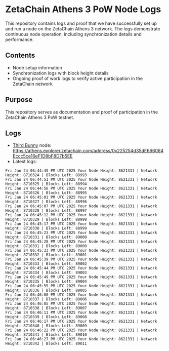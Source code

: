 # ZetaChain Athens 3 PoW Node Logs
This repository contains logs and proof that we have successfully set up and run a node on the ZetaChain Athens 3 network. The logs demonstrate continuous node operation, including synchronization details and performance.

## Contents
- Node setup information
- Synchronization logs with block height details
- Ongoing proof of work logs to verify active participation in the ZetaChain network

## Purpose
This repository serves as documentation and proof of participation in the ZetaChain Athens 3 PoW testnet.

## Logs

- [Third Bunny](https://thirdbunny.xyz/) node: https://athens.explorer.zetachain.com/address/0x225254d35dE666064Eccc5ce16eF1D8bF8D7b5EE
- Latest logs:
```
Fri Jan 24 06:44:45 PM UTC 2025 Your Node Height: 8621331 | Network Height: 8710324 | Blocks Left: 88993
Fri Jan 24 06:44:51 PM UTC 2025 Your Node Height: 8621331 | Network Height: 8710325 | Blocks Left: 88994
Fri Jan 24 06:44:56 PM UTC 2025 Your Node Height: 8621331 | Network Height: 8710326 | Blocks Left: 88995
Fri Jan 24 06:45:01 PM UTC 2025 Your Node Height: 8621331 | Network Height: 8710327 | Blocks Left: 88996
Fri Jan 24 06:45:07 PM UTC 2025 Your Node Height: 8621331 | Network Height: 8710328 | Blocks Left: 88997
Fri Jan 24 06:45:12 PM UTC 2025 Your Node Height: 8621331 | Network Height: 8710329 | Blocks Left: 88998
Fri Jan 24 06:45:17 PM UTC 2025 Your Node Height: 8621331 | Network Height: 8710330 | Blocks Left: 88999
Fri Jan 24 06:45:23 PM UTC 2025 Your Node Height: 8621331 | Network Height: 8710331 | Blocks Left: 89000
Fri Jan 24 06:45:28 PM UTC 2025 Your Node Height: 8621331 | Network Height: 8710331 | Blocks Left: 89000
Fri Jan 24 06:45:33 PM UTC 2025 Your Node Height: 8621331 | Network Height: 8710332 | Blocks Left: 89001
Fri Jan 24 06:45:39 PM UTC 2025 Your Node Height: 8621331 | Network Height: 8710333 | Blocks Left: 89002
Fri Jan 24 06:45:44 PM UTC 2025 Your Node Height: 8621331 | Network Height: 8710334 | Blocks Left: 89003
Fri Jan 24 06:45:49 PM UTC 2025 Your Node Height: 8621331 | Network Height: 8710335 | Blocks Left: 89004
Fri Jan 24 06:45:55 PM UTC 2025 Your Node Height: 8621331 | Network Height: 8710336 | Blocks Left: 89005
Fri Jan 24 06:46:00 PM UTC 2025 Your Node Height: 8621331 | Network Height: 8710337 | Blocks Left: 89006
Fri Jan 24 06:46:05 PM UTC 2025 Your Node Height: 8621331 | Network Height: 8710338 | Blocks Left: 89007
Fri Jan 24 06:46:11 PM UTC 2025 Your Node Height: 8621331 | Network Height: 8710339 | Blocks Left: 89008
Fri Jan 24 06:46:17 PM UTC 2025 Your Node Height: 8621331 | Network Height: 8710340 | Blocks Left: 89009
Fri Jan 24 06:46:22 PM UTC 2025 Your Node Height: 8621331 | Network Height: 8710341 | Blocks Left: 89010
Fri Jan 24 06:46:27 PM UTC 2025 Your Node Height: 8621331 | Network Height: 8710342 | Blocks Left: 89011
```
